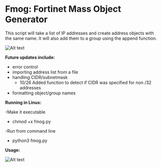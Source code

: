 # Fmog: Fortinet Mass Object Generator

This script will take a list of IP addresses and create address objects with the same name. It will also add them to a group using the append function.

![Alt text](https://i.imgur.com/itXHd3s.png "Fmog")


**Future updates include:**
* error control
* importing address list from a file
* handling CIDR/subnetmask
    - 10/26 Added function to detect if CIDR was specified for non /32 addresses
* formatting object/group names





**Running in Linux:**

-Make it executable 
* chmod +x fmog.py 

-Run from command line
* python3 fmog.py  

**Usage:**

![Alt text](https://i.imgur.com/yoZYNOm.png "Fmog Usage")
